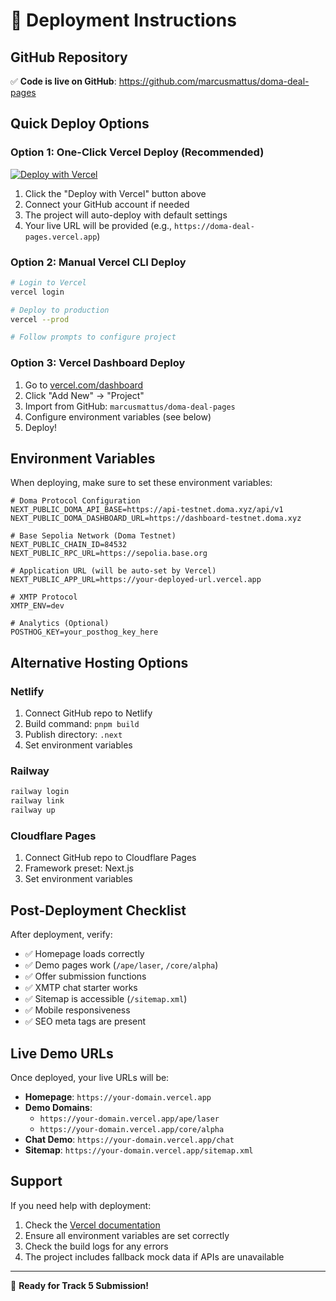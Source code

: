 # 🚀 Deployment Instructions

## GitHub Repository
✅ **Code is live on GitHub**: https://github.com/marcusmattus/doma-deal-pages

## Quick Deploy Options

### Option 1: One-Click Vercel Deploy (Recommended)

[![Deploy with Vercel](https://vercel.com/button)](https://vercel.com/new/clone?repository-url=https://github.com/marcusmattus/doma-deal-pages)

1. Click the "Deploy with Vercel" button above
2. Connect your GitHub account if needed
3. The project will auto-deploy with default settings
4. Your live URL will be provided (e.g., `https://doma-deal-pages.vercel.app`)

### Option 2: Manual Vercel CLI Deploy

```bash
# Login to Vercel
vercel login

# Deploy to production
vercel --prod

# Follow prompts to configure project
```

### Option 3: Vercel Dashboard Deploy

1. Go to [vercel.com/dashboard](https://vercel.com/dashboard)
2. Click "Add New" → "Project"
3. Import from GitHub: `marcusmattus/doma-deal-pages`
4. Configure environment variables (see below)
5. Deploy!

## Environment Variables

When deploying, make sure to set these environment variables:

```env
# Doma Protocol Configuration
NEXT_PUBLIC_DOMA_API_BASE=https://api-testnet.doma.xyz/api/v1
NEXT_PUBLIC_DOMA_DASHBOARD_URL=https://dashboard-testnet.doma.xyz

# Base Sepolia Network (Doma Testnet) 
NEXT_PUBLIC_CHAIN_ID=84532
NEXT_PUBLIC_RPC_URL=https://sepolia.base.org

# Application URL (will be auto-set by Vercel)
NEXT_PUBLIC_APP_URL=https://your-deployed-url.vercel.app

# XMTP Protocol
XMTP_ENV=dev

# Analytics (Optional)
POSTHOG_KEY=your_posthog_key_here
```

## Alternative Hosting Options

### Netlify
1. Connect GitHub repo to Netlify
2. Build command: `pnpm build`
3. Publish directory: `.next`
4. Set environment variables

### Railway
```bash
railway login
railway link
railway up
```

### Cloudflare Pages
1. Connect GitHub repo to Cloudflare Pages
2. Framework preset: Next.js
3. Set environment variables

## Post-Deployment Checklist

After deployment, verify:
- ✅ Homepage loads correctly
- ✅ Demo pages work (`/ape/laser`, `/core/alpha`)
- ✅ Offer submission functions
- ✅ XMTP chat starter works
- ✅ Sitemap is accessible (`/sitemap.xml`)
- ✅ Mobile responsiveness
- ✅ SEO meta tags are present

## Live Demo URLs

Once deployed, your live URLs will be:
- **Homepage**: `https://your-domain.vercel.app`
- **Demo Domains**: 
  - `https://your-domain.vercel.app/ape/laser`
  - `https://your-domain.vercel.app/core/alpha`
- **Chat Demo**: `https://your-domain.vercel.app/chat`
- **Sitemap**: `https://your-domain.vercel.app/sitemap.xml`

## Support

If you need help with deployment:
1. Check the [Vercel documentation](https://vercel.com/docs)
2. Ensure all environment variables are set correctly
3. Check the build logs for any errors
4. The project includes fallback mock data if APIs are unavailable

---

🎯 **Ready for Track 5 Submission!**